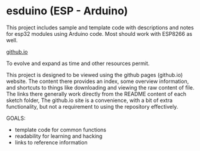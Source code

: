 # esduino (ESP - Arduino)

This project includes sample and template code with descriptions and notes for esp32 modules using Arduino code. Most should work with ESP8266 as well.

[github.io](https://mmerlin.github.io/esduino/)

To evolve and expand as time and other resources permit.

This project is designed to be viewed using the github pages (github.io) website. The content there provides an index, some overview information, and shortcuts to things like downloading and viewing the raw content of file. The links there generally work directly from the README content of each sketch folder, The github.io site is a convenience, with a bit of extra functionality, but not a requirement to using the repository effectively.

GOALS:

* template code for common functions
* readability for learning and hacking
* links to reference information
